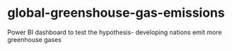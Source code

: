 # global-greenshouse-gas-emissions
Power BI dashboard to test the hypothesis- developing nations emit more greenhouse gases
